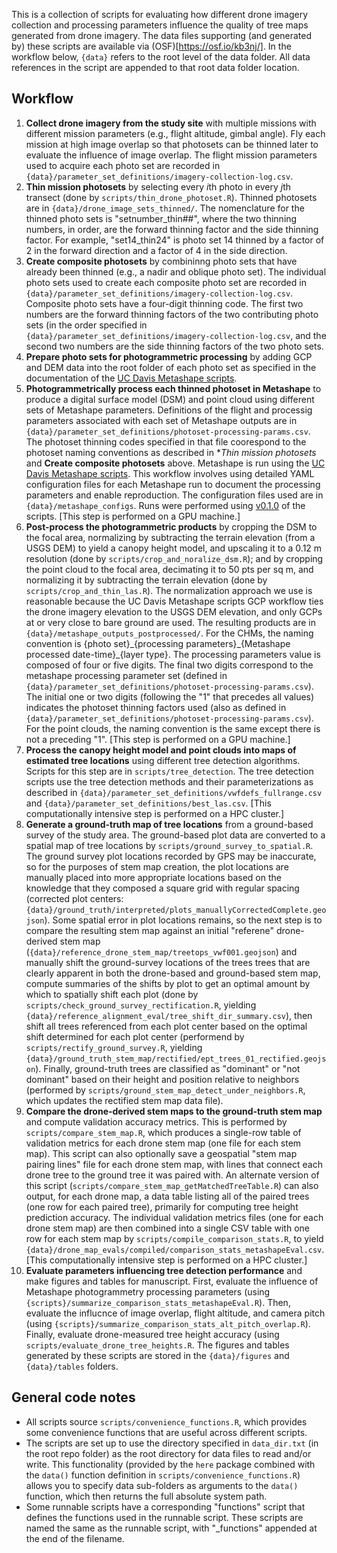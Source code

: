 This is a collection of scripts for evaluating how different drone imagery collection and processing parameters influence the quality of tree maps generated from drone imagery. The data files supporting (and generated by) these scripts are available via (OSF)[https://osf.io/kb3nj/]. In the workflow below, `{data}` refers to the root level of the data folder. All data references in the script are appended to that root data folder location.

## Workflow
1) **Collect drone imagery from the study site** with multiple missions with different mission parameters (e.g., flight altitude, gimbal angle). Fly each mission at high image overlap so that photosets can be thinned later to evaluate the influence of image overlap. The flight mission parameters used to acquire each photo set are recorded in `{data}/parameter_set_definitions/imagery-collection-log.csv`.
3) **Thin mission photosets** by selecting every *i*th photo in every *j*th transect (done by `scripts/thin_drone_photoset.R`). Thinned photosets are in `{data}/drone_image_sets_thinned/`. The nomenclature for the thinned photo sets is "setnumber_thin##", where the two thinning numbers, in order, are the forward thinning factor and the side thinning factor. For example, "set14_thin24" is photo set 14 thinned by a factor of 2 in the forward direction and a factor of 4 in the side direction.
4) **Create composite photosets** by combininng photo sets that have already been thinned (e.g., a nadir and oblique photo set). The individual photo sets used to create each composite photo set are recorded in `{data}/parameter_set_definitions/imagery-collection-log.csv`. Composite photo sets have a four-digit thinning code. The first two numbers are the forward thinning factors of the two contributing photo sets (in the order specified in `{data}/parameter_set_definitions/imagery-collection-log.csv`, and the second two numbers are the side thinning factors of the two photo sets.
5) **Prepare photo sets for photogrammetric processing** by adding GCP and DEM data into the root folder of each photo set as specified in the documentation of the [UC Davis Metashape scripts](https://github.com/ucdavis/metashape).
6) **Photogrammetrically process each thinned photoset in Metashape** to produce a digital surface model (DSM) and point cloud using different sets of Metashape parameters. Definitions of the flight and processig parameters associated with each set of Metashape outputs are in `{data}/parameter_set_definitions/photoset-processing-params.csv`. The photoset thinning codes specified in that file coorespond to the photoset naming conventions as described in **Thin mission photosets* and **Create composite photosets** above. Metashape is run using the [UC Davis Metashape scripts](https://github.com/ucdavis/metashape). This workflow involves using detailed YAML configuration files for each Metashape run to document the processing parameters and enable reproduction. The configuration files used are in `{data}/metashape_configs`. Runs were performed using [v0.1.0](https://github.com/ucdavis/metashape/releases/tag/v0.1.0) of the scripts. [This step is performed on a GPU machine.]
7) **Post-process the photogrammetric products** by cropping the DSM to the focal area, normalizing by subtracting the terrain elevation (from a USGS DEM) to yield a canopy height model, and upscaling it to a 0.12 m resolution (done by `scripts/crop_and_noralize_dsm.R`); and by cropping the point cloud to the focal area, decimating it to 50 pts per sq m, and normalizing it by subtracting the terrain elevation (done by `scripts/crop_and_thin_las.R`). The normalization approach we use is reasonable because the UC Davis Metashape scripts GCP workflow ties the drone imagery elevation to the USGS DEM elevation, and only GCPs at or very close to bare ground are used. The resulting products are in `{data}/metashape_outputs_postprocessed/`. For the CHMs, the naming convention is {photo set}\_{processing parameters}\_{Metashape processed date-time}\_{layer type}. The processing parameters value is composed of four or five digits. The final two digits correspond to the metashape processing parameter set (defined in `{data}/parameter_set_definitions/photoset-processing-params.csv`). The initial one or two digits (following the "1" that precedes all values) indicates the photoset thinning factors used (also as defined in `{data}/parameter_set_definitions/photoset-processing-params.csv`). For the point clouds, the naming convention is the same except there is not a preceding "1". [This step is performed on a GPU machine.]
9) **Process the canopy height model and point clouds into maps of estimated tree locations** using different tree detection algorithms. Scripts for this step are in `scripts/tree_detection`. The tree detection scripts use the tree detection methods and their parameterizations as described in `{data}/parameter_set_definitions/vwfdefs_fullrange.csv` and `{data}/parameter_set_definitions/best_las.csv`. [This computationally intensive step is performed on a HPC cluster.]
10) **Generate a ground-truth map of tree locations** from a ground-based survey of the study area. The ground-based plot data are converted to a spatial map of tree locations by `scripts/ground_survey_to_spatial.R`. The ground survey plot locations recorded by GPS may be inaccurate, so for the purposes of stem map creation, the plot locations are manually placed into more appropriate locations based on the knowledge that they composed a square grid with regular spacing (corrected plot centers: `{data}/ground_truth/interpreted/plots_manuallyCorrectedComplete.geojson`). Some spatial error in plot locations remains, so the next step is to compare the resulting stem map against an initial "referene" drone-derived stem map (`{data}/reference_drone_stem_map/treetops_vwf001.geojson`) and manually shift the ground-survey locations of the trees trees that are clearly apparent in both the drone-based and ground-based stem map, compute summaries of the shifts by plot to get an optimal amount by which to spatially shift each plot (done by `scripts/check_ground_survey_rectification.R`, yielding `{data}/reference_alignment_eval/tree_shift_dir_summary.csv`), then shift all trees referenced from each plot center based on the optimal shift determined for each plot center (performend by `scripts/rectify_ground_survey.R`, yielding `{data}/ground_truth_stem_map/rectified/ept_trees_01_rectified.geojson`). Finally, ground-truth trees are classified as "dominant" or "not dominant" based on their height and position relative to neighbors (performed by `scripts/ground_stem_map_detect_under_neighbors.R`, which updates the rectified stem map data file).
12) **Compare the drone-derived stem maps to the ground-truth stem map** and compute validation accuracy metrics. This is performed by `scripts/compare_stem_map.R`, which produces a single-row table of validation metrics for each drone stem map (one file for each stem map). This script can also optionally save a geospatial "stem map pairing lines" file for each drone stem map, with lines that connect each drone tree to the ground tree it was paired with. An alternate version of this script (`scripts/compare_stem_map_getMatchedTreeTable.R`) can also output, for each drone map, a data table listing all of the paired trees (one row for each paired tree), primarily for computing tree height prediction accuracy. The individual validation metrics files (one for each drone stem map) are then combined into a single CSV table with one row for each stem map by `scripts/compile_comparison_stats.R`, to yield `{data}/drone_map_evals/compiled/comparison_stats_metashapeEval.csv`. [This computationally intensive step is performed on a HPC cluster.]
1) **Evaluate parameters influencing tree detection performance** and make figures and tables for manuscript. First, evaluate the influence of Metashape photogrammetry processing parameters (using `{scripts}/summarize_comparison_stats_metashapeEval.R`). Then, evaluate the influcnce of image overlap, flight altitude, and camera pitch (using `{scripts}/summarize_comparison_stats_alt_pitch_overlap.R`). Finally, evaluate drone-measured tree height accuracy (using `scripts/evaluate_drone_tree_heights.R`. The figures and tables generated by these scripts are stored in the `{data}/figures` and `{data}/tables` folders.

## General code notes
* All scripts source `scripts/convenience_functions.R`, which provides some convenience functions that are useful across different scripts.
* The scripts are set up to use the directory specified in `data_dir.txt` (in the root repo folder) as the root directory for data files to read and/or write. This functionality (provided by the `here` package combined with the `data()` function definition in `scripts/convenience_functions.R`) allows you to specify data sub-folders as arguments to the `data()` function, which then returns the full absolute system path.
* Some runnable scripts have a corresponding "functions" script that defines the functions used in the runnable script. These scripts are named the same as the runnable script, with "\_functions" appended at the end of the filename.
